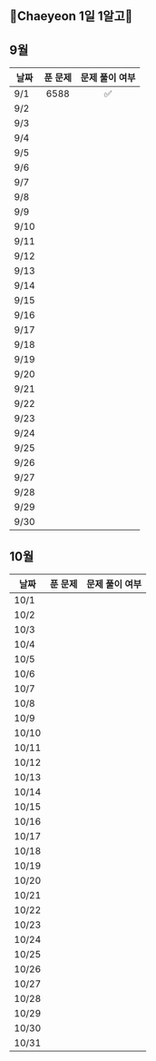 ## 🌼Chaeyeon 1일 1알고🌼

## 9월

| 날짜 | 푼 문제 | 문제 풀이 여부 |
| ---- | :-----:| :-----------: |
| 9/1  |  6588  |      ✅        |
| 9/2  |        |               |
| 9/3  |        |               |
| 9/4  |        |               |
| 9/5  |        |               |
| 9/6  |        |               |
| 9/7  |        |               |
| 9/8  |        |               |
| 9/9  |        |               |
| 9/10 |        |               |
| 9/11 |        |               |
| 9/12 |        |               |
| 9/13 |        |               |
| 9/14 |        |               |
| 9/15 |        |               |
| 9/16 |        |               |
| 9/17 |        |               |
| 9/18 |        |               |
| 9/19 |        |               |
| 9/20 |        |               |
| 9/21 |        |               |
| 9/22 |        |               |
| 9/23 |        |               |
| 9/24 |        |               |
| 9/25 |        |               |
| 9/26 |        |               |
| 9/27 |        |               |
| 9/28 |        |               |
| 9/29 |        |               |
| 9/30 |        |               |

## 10월

| 날짜 | 푼 문제 | 문제 풀이 여부 |
| ---- | :-----:| :-----------: |
| 10/1  |        |               |
| 10/2  |        |               |
| 10/3  |        |               |
| 10/4  |        |               |
| 10/5  |        |               |
| 10/6  |        |               |
| 10/7  |        |               |
| 10/8  |        |               |
| 10/9  |        |               |
| 10/10 |        |               |
| 10/11 |        |               |
| 10/12 |        |               |
| 10/13 |        |               |
| 10/14 |        |               |
| 10/15 |        |               |
| 10/16 |        |               |
| 10/17 |        |               |
| 10/18 |        |               |
| 10/19 |        |               |
| 10/20 |        |               |
| 10/21 |        |               |
| 10/22 |        |               |
| 10/23 |        |               |
| 10/24 |        |               |
| 10/25 |        |               |
| 10/26 |        |               |
| 10/27 |        |               |
| 10/28 |        |               |
| 10/29 |        |               |
| 10/30 |        |               |
| 10/31 |        |               |
